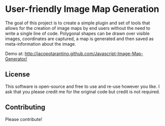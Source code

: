 # User-friendly Image Map Generation

The goal of this project is to create a simple plugin and set of tools that allows for the creation of image maps by end users without the need to write a single line of code. Polygonal shapes can be drawn over visible images, coordinates are captured, a map is generated and then saved as meta-information about the image.

Demo at: http://jacopotarantino.github.com/Javascript-Image-Map-Generator/

## License

This software is open-source and free to use and re-use however you like. I ask that you please credit me for the original code but credit is not required.

## Contributing

Please contribute!